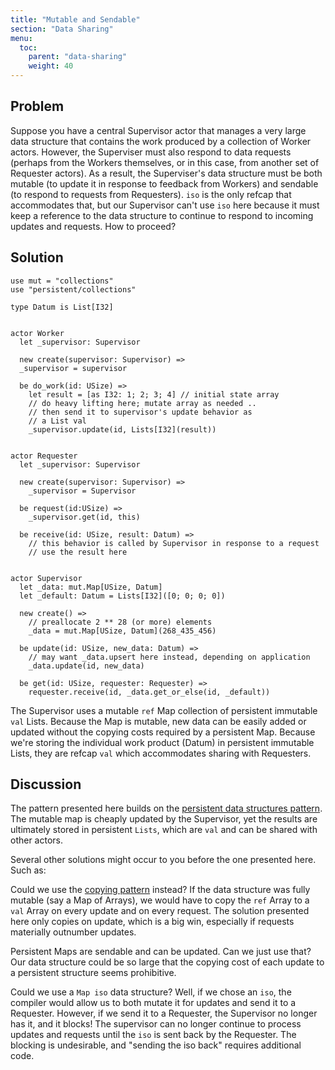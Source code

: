 ```yaml
---
title: "Mutable and Sendable"
section: "Data Sharing"
menu:
  toc:
    parent: "data-sharing"
    weight: 40
---
```


## Problem

Suppose you have a central Supervisor actor that manages a very large data structure that contains the work produced by a collection of Worker actors.  However, the Superviser must also respond to data requests (perhaps from the Workers themselves, or in this case, from another set of Requester actors).  As a result, the Superviser's data structure must be both mutable (to update it in response to feedback from Workers) and sendable (to respond to requests from Requesters).  `iso` is the only refcap that accommodates that, but our Supervisor can't use `iso` here because it must keep a reference to the data structure to continue to respond to incoming updates and requests.  How to proceed?

## Solution

```pony
use mut = "collections"
use "persistent/collections"

type Datum is List[I32]


actor Worker
  let _supervisor: Supervisor

  new create(supervisor: Supervisor) =>
  _supervisor = supervisor

  be do_work(id: USize) =>
    let result = [as I32: 1; 2; 3; 4] // initial state array
    // do heavy lifting here; mutate array as needed ..
    // then send it to supervisor's update behavior as
    // a List val
    _supervisor.update(id, Lists[I32](result))


actor Requester
  let _supervisor: Supervisor

  new create(supervisor: Supervisor) =>
    _supervisor = Supervisor

  be request(id:USize) =>
    _supervisor.get(id, this)

  be receive(id: USize, result: Datum) =>
    // this behavior is called by Supervisor in response to a request
    // use the result here


actor Supervisor
  let _data: mut.Map[USize, Datum]
  let _default: Datum = Lists[I32]([0; 0; 0; 0])

  new create() =>
    // preallocate 2 ** 28 (or more) elements
    _data = mut.Map[USize, Datum](268_435_456)

  be update(id: USize, new_data: Datum) =>
    // may want _data.upsert here instead, depending on application
    _data.update(id, new_data)

  be get(id: USize, requester: Requester) =>
    requester.receive(id, _data.get_or_else(id, _default))
```


The Supervisor uses a mutable `ref` Map collection of persistent immutable `val` Lists.  Because the Map is mutable, new data can be easily added or updated without the copying costs required by a persistent Map.  Because we're storing the individual work product (Datum) in persistent immutable Lists, they are refcap `val` which accommodates sharing with Requesters.


## Discussion

The pattern presented here builds on the [persistent data structures pattern](/data-sharing/persistent-data-structures.html).  The mutable map is cheaply updated by the Supervisor, yet the results are ultimately stored in persistent `Lists`, which are `val` and can be shared with other actors.

Several other solutions might occur to you before the one presented here.  Such as:

Could we use the [copying pattern](/data-sharing/copying.html) instead?  If the data structure was fully mutable (say a Map of Arrays), we would have to copy the `ref` Array to a `val` Array on every update and on every request.  The solution presented here only copies on update, which is a big win, especially if requests materially outnumber updates.

Persistent Maps are sendable and can be updated.  Can we just use that?  Our data structure could be so large that the copying cost of each update to a persistent structure seems prohibitive.

Could we use a `Map iso` data structure?  Well, if we chose an `iso`, the compiler would allow us to both mutate it for updates and send it to a Requester.  However, if we send it to a Requester, the Supervisor no longer has it, and it blocks!  The supervisor can no longer continue to process updates and requests until the `iso` is sent back by the Requester.  The blocking is undesirable, and "sending the iso back" requires additional code.
